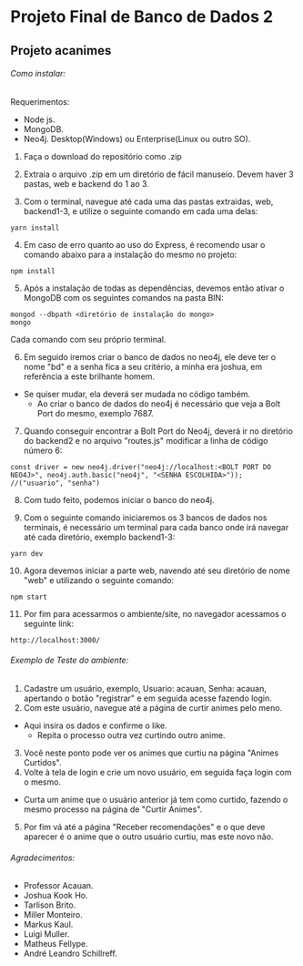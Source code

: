 # Projeto Final de Banco de Dados 2
## Projeto acanimes

###### Como instalar:

Requerimentos:
- Node js.
- MongoDB.
- Neo4j. Desktop(Windows) ou Enterprise(Linux ou outro SO).

1. Faça o download do repositório como .zip

2. Extraia o arquivo .zip em um diretório de fácil manuseio. Devem haver 3 pastas, web e backend do 1 ao 3.

3. Com o terminal, navegue até cada uma das pastas extraidas, web, backend1-3, e utilize o seguinte comando em cada uma delas:
```
yarn install
```

4. Em caso de erro quanto ao uso do Express, é recomendo usar o comando abaixo para a instalação do mesmo no projeto:
```
npm install
```

5. Após a instalação de todas as dependências, devemos então ativar o MongoDB com os seguintes comandos na pasta BIN:
```
mongod --dbpath <diretório de instalação do mongo>
mongo
```

Cada comando com seu próprio terminal.

6. Em seguido iremos criar o banco de dados no neo4j, ele deve ter o nome "bd" e a senha fica a seu critério, a minha era joshua, em referência a este brilhante homem.
  - Se quiser mudar, ela deverá ser mudada no código também.
    - Ao criar o banco de dados do neo4j é necessário que veja a Bolt Port do mesmo, exemplo 7687.
7. Quando conseguir encontrar a Bolt Port do Neo4j, deverá ir no diretório do backend2 e no arquivo "routes.js" modificar a linha de código número 6:
```
const driver = new neo4j.driver("neo4j://localhost:<BOLT PORT DO NEO4J>", neo4j.auth.basic("neo4j", "<SENHA ESCOLHIDA>")); //("usuario", "senha")
```

8. Com tudo feito, podemos iniciar o banco do neo4j.

9. Com o seguinte comando iniciaremos os 3 bancos de dados nos terminais, é necessário um terminal para cada banco onde irá navegar até cada diretório, exemplo backend1-3:
```
yarn dev
```

10. Agora devemos iniciar a parte web, navendo até seu diretório de nome "web" e utilizando o seguinte comando:
```
npm start
```

11. Por fim para acessarmos o ambiente/site, no navegador acessamos o seguinte link:
```
http://localhost:3000/
```
      
###### Exemplo de Teste do ambiente:

1. Cadastre um usuário, exemplo, Usuario: acauan, Senha: acauan, apertando o botão "registrar" e em seguida acesse fazendo login.
2. Com este usuário, navegue até a página de curtir animes pelo meno.
  - Aqui insira os dados e confirme o like.
    - Repita o processo outra vez curtindo outro anime.
3. Você neste ponto pode ver os animes que curtiu na página "Animes Curtidos".
4. Volte à tela de login e crie um novo usuário, em seguida faça login com o mesmo.
  - Curta um anime que o usuário anterior já tem como curtido, fazendo o mesmo processo na página de "Curtir Animes".
5. Por fim vá até a página "Receber recomendações" e o que deve aparecer é o anime que o outro usuário curtiu, mas este novo não.

###### Agradecimentos:

- Professor Acauan.
- Joshua Kook Ho.
- Tarlison Brito.
- Miller Monteiro.
- Markus Kaul.
- Luigi Muller.
- Matheus Fellype.
- André Leandro Schillreff.
      
